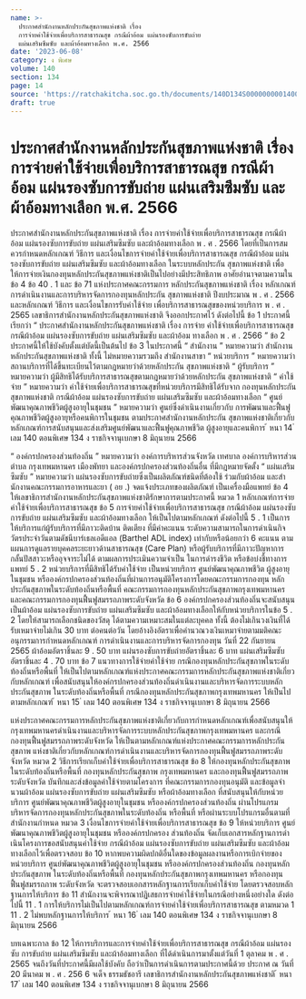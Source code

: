 ```yaml
---
name: >-
  ประกาศสำนักงานหลักประกันสุขภาพแห่งชาติ เรื่อง
  การจ่ายค่าใช้จ่ายเพื่อบริการสาธารณสุข กรณีผ้าอ้อม แผ่นรองซับการขับถ่าย
  แผ่นเสริมซึมซับ และผ้าอ้อมทางเลือก พ.ศ. 2566
date: '2023-06-08'
category: ง พิเศษ
volume: 140
section: 134
page: 14
source: 'https://ratchakitcha.soc.go.th/documents/140D134S0000000001400.pdf'
draft: true
---
```


# ประกาศสำนักงานหลักประกันสุขภาพแห่งชาติ เรื่อง การจ่ายค่าใช้จ่ายเพื่อบริการสาธารณสุข กรณีผ้าอ้อม แผ่นรองซับการขับถ่าย แผ่นเสริมซึมซับ และผ้าอ้อมทางเลือก พ.ศ. 2566

ประกาศสํานักงานหลักประกันสุขภาพแห่งชาติ เรื่อง การจ่ายค่าใช้จ่ายเพื่อบริการสาธารณสุข กรณีผ้าอ้อม แผ่นรองซับการขับถ่าย แผ่นเสริมซึมซับ และผ้าอ้อมทางเลือก พ . ศ . 2566 โดยที่เป็นการสมควรกําหนดหลักเกณฑ์ วิธีการ และเงื่อนไขการจ่ายค่าใช้จ่ายเพื่อบริการสาธารณสุข กรณีผ้าอ้อม แผ่นรองซับการขับถ่าย แผ่นเสริมซึมซับ และผ้าอ้อมทางเลือก ในระบบหลักประกัน สุขภาพแห่งชาติ เพื่อให้การจ่ายเงินกองทุนหลักประกันสุขภาพแห่งชาติเป็นไปอย่างมีประสิทธิภาพ อาศัยอํานาจตามความในข้อ 4 ข้อ 40 . 1 และ ข้อ 71 แห่งประกาศคณะกรรมการ หลักประกันสุขภาพแห่งชาติ เรื่อง หลักเกณฑ์การดําเนินงานและการบริหารจัดการกองทุนหลักประกัน สุขภาพแห่งชาติ ปีงบประมาณ พ . ศ . 2566 และหลักเกณฑ์ วิธีการ และเงื่อนไขการรับค่าใช้จ่าย เพื่อบริการสาธารณสุขของหน่วยบริการ พ . ศ . 2565 เลขาธิการสํานักงานหลักประกันสุขภาพแห่งชาติ จึงออกประกาศไว้ ดังต่อไปนี้ ข้อ 1 ประกาศนี้เรียกว่า “ ประกาศสํานักงานหลักประกันสุขภาพแห่งชาติ เรื่อง การจ่าย ค่าใช้จ่ายเพื่อบริการสาธารณสุข กรณีผ้าอ้อม แผ่นรองซับการขับถ่าย แผ่นเสริมซึมซับ และผ้าอ้อม ทางเลือก พ . ศ . 2566 ” ข้อ 2 ประกาศนี้ให้ใช้บังคับตั้งแต่บัดนี้เป็นต้นไป ข้อ 3 ในประกาศนี้ “ สํานักงาน ” หมายความว่า สํานักงานหลักประกันสุขภาพแห่งชาติ ทั้งนี้ ไม่หมายความรวมถึง สํานักงานสาขา “ หน่วยบริการ ” หมายความว่า สถานบริการที่ได้ขึ้นทะเบียนไว้ตามกฎหมายว่าด้วยหลักประกัน สุขภาพแห่งชาติ “ ผู้รับบริการ ” หมายความว่า ผู้มีสิทธิได้รับบริการสาธารณสุขตามกฎหมายว่าด้วยหลักประกัน สุขภาพแห่งชาติ “ ค่าใช้จ่าย ” หมายความว่า ค่าใช้จ่ายเพื่อบริการสาธารณสุขที่หน่วยบริการมีสิทธิได้รับจาก กองทุนหลักประกันสุขภาพแห่งชาติ กรณีผ้าอ้อม แผ่นรองซับการขับถ่าย แผ่นเสริมซึมซับ และผ้าอ้อมทางเลือก “ ศูนย์พัฒนาคุณภาพชีวิตผู้สูงอายุในชุมชน ” หมายความว่า ศูนย์ซึ่งดําเนินงานเกี่ยวกับ การพัฒนาและฟื้นฟูคุณภาพชีวิตผู้สูงอายุหรือคนพิการในชุมชน ตามประกาศสํานักงานหลักประกัน สุขภาพแห่งชาติเกี่ยวกับหลักเกณฑ์การสนับสนุนและส่งเสริมศูนย์พัฒนาและฟื้นฟูคุณภาพชีวิต ผู้สูงอายุและคนพิการ ้ หนา 14 ่ เลม 140 ตอนพิเศษ 134 ง ราชกิจจานุเบกษา 8 มิถุนายน 2566

“ องค์กรปกครองส่วนท้องถิ่น ” หมายความว่า องค์การบริหารส่วนจังหวัด เทศบาล องค์การบริหารส่วนตําบล กรุงเทพมหานคร เมืองพัทยา และองค์กรปกครองส่วนท้องถิ่นอื่น ที่มีกฎหมายจัดตั้ง “ แผ่นเสริมซึมซับ ” หมายความว่า แผ่นรองซับการขับถ่ายซึ่งเป็นผลิตภัณฑ์ชนิดที่ต้องใช้ ร่วมกับผ้าอ้อม และสํานักงานคณะกรรมการอาหารและยา ( อย .) จดแจ้งประเภทของผลิตภัณฑ์ เป็นเครื่องมือแพทย์ ข้อ 4 ให้เลขาธิการสํานักงานหลักประกันสุขภาพแห่งชาติรักษาการตามประกาศนี้ หมวด 1 หลักเกณฑ์การจ่ายค่าใช้จ่ายเพื่อบริการสาธารณสุข ข้อ 5 การจ่ายค่าใช้จ่ายเพื่อบริการสาธารณสุข กรณีผ้าอ้อม แผ่นรองซับการขับถ่าย แผ่นเสริมซึมซับ และผ้าอ้อมทางเลือก ให้เป็นไปตามหลักเกณฑ์ ดังต่อไปนี้ 5 . 1 เป็นการให้บริการแก่ผู้รับบริการที่มีภาวะติดบ้าน ติดเตียง ที่มีค่าคะแนน ระดับความสามารถในการดําเนินกิจวัตรประจําวันตามดัชนีบาร์เธลเอดีแอล (Barthel ADL index) เท่ากับหรือน้อยกว่า 6 คะแนน ตามแผนการดูแลรายบุคคลระยะยาวด้านสาธารณสุข (Care Plan) หรือผู้รับบริการที่มีภาวะปัญหาการกลั้นปัสสาวะหรืออุจจาระไม่ได้ ตามผลการประเมินความจําเป็น ในการดํารงชีวิต หรือข้อบ่งชี้ทางการแพทย์ 5 . 2 หน่วยบริการที่มีสิทธิได้รับค่าใช้จ่าย เป็นหน่วยบริการ ศูนย์พัฒนาคุณภาพชีวิต ผู้สูงอายุในชุมชน หรือองค์กรปกครองส่วนท้องถิ่นที่ผ่านการอนุมัติโครงการโดยคณะกรรมการกองทุน หลักประกันสุขภาพในระดับท้องถิ่นหรือพื้นที่ คณะกรรมการกองทุนหลักประกันสุขภาพกรุงเทพมหานคร และคณะกรรมการกองทุนฟื้นฟูสมรรถภาพระดับจังหวัด ข้อ 6 องค์กรปกครองส่วนท้องถิ่นจะสนับสนุนเป็นผ้าอ้อม แผ่นรองซับการขับถ่าย แผ่นเสริมซึมซับ และผ้าอ้อมทางเลือกให้กับหน่วยบริการในข้อ 5 . 2 โดยให้สามารถเลือกชนิดของวัสดุ ได้ตามความเหมาะสมในแต่ละบุคคล ทั้งนี้ ต้องไม่เกินวงเงินที่ได้รับเหมาจ่ายไม่เกิน 30 บาท ต่อคนต่อวัน โดยอ้างอิงอัตราเพื่อคํานวณวงเงินเหมาจ่ายตามมติคณะอนุกรรมการกําหนดหลักเกณฑ์ การดําเนินงานและการบริหารจัดการกองทุน วันที่ 22 กันยายน 2565 ผ้าอ้อมอัตราชิ้นละ 9 . 50 บาท แผ่นรองซับการขับถ่ายอัตราชิ้นละ 6 บาท แผ่นเสริมซึมซับ อัตราชิ้นละ 4 . 70 บาท ข้อ 7 แนวทางการใช้จ่ายค่าใช้จ่าย กรณีกองทุนหลักประกันสุขภาพในระดับท้องถิ่นหรือพื้นที่ ให้เป็นไปตามหลักเกณฑ์แห่งประกาศคณะกรรมการหลักประกันสุขภาพแห่งชาติเกี่ยวกับหลักเกณฑ์ เพื่อสนับสนุนให้องค์กรปกครองส่วนท้องถิ่นดําเนินงานและบริหารจัดการระบบหลักประกันสุขภาพ ในระดับท้องถิ่นหรือพื้นที่ กรณีกองทุนหลักประกันสุขภาพกรุงเทพมหานคร ให้เป็นไปตามหลักเกณฑ์ ้ หนา 15 ่ เลม 140 ตอนพิเศษ 134 ง ราชกิจจานุเบกษา 8 มิถุนายน 2566

แห่งประกาศคณะกรรมการหลักประกันสุขภาพแห่งชาติเกี่ยวกับการกําหนดหลักเกณฑ์เพื่อสนับสนุนให้ กรุงเทพมหานครดําเนินงานและบริหารจัดการระบบหลักประกันสุขภาพกรุงเทพมหานคร และกรณี กองทุนฟื้นฟูสมรรถภาพระดับจังหวัด ให้เป็นตามหลักเกณฑ์แห่งประกาศคณะกรรมการหลักประกันสุขภาพ แห่งชาติเกี่ยวกับหลักเกณฑ์การดําเนินงานและบริหารจัดการกองทุนฟื้นฟูสมรรถภาพระดับจังหวัด หมวด 2 วิธีการเรียกเก็บค่าใช้จ่ายเพื่อบริการสาธารณสุข ข้อ 8 ให้กองทุนหลักประกันสุขภาพในระดับท้องถิ่นหรือพื้นที่ กองทุนหลักประกันสุขภาพ กรุงเทพมหานคร และกองทุนฟื้นฟูสมรรถภาพระดับจังหวัด บันทึกและส่งข้อมูลค่าใช้จ่ายตามโครงการ ที่คณะกรรมการกองทุนอนุมัติ และข้อมูลจํานวนผ้าอ้อม แผ่นรองซับการขับถ่าย แผ่นเสริมซึมซับ หรือผ้าอ้อมทางเลือก ที่สนับสนุนให้กับหน่วยบริการ ศูนย์พัฒนาคุณภาพชีวิตผู้สูงอายุในชุมชน หรือองค์กรปกครองส่วนท้องถิ่น ผ่านโปรแกรมบริหารจัดการกองทุนหลักประกันสุขภาพในระดับท้องถิ่น หรือพื้นที่ หรือผ่านระบบโปรแกรมอื่นตามที่สํานักงานกําหนด หมวด 3 เงื่อนไขการจ่ายค่าใช้จ่ายเพื่อบริการสาธารณสุข ข้อ 9 ให้หน่วยบริการ ศูนย์พัฒนาคุณภาพชีวิตผู้สูงอายุในชุมชน หรือองค์กรปกครอง ส่วนท้องถิ่น จัดเก็บเอกสารหลักฐานการดําเนินโครงการขอสนับสนุนค่าใช้จ่าย กรณีผ้าอ้อม แผ่นรองซับการขับถ่าย แผ่นเสริมซึมซับ และผ้าอ้อมทางเลือกไว้เพื่อตรวจสอบ ข้อ 10 หากพบความผิดปกติอื่นใดของข้อมูลผลงานหรือการเบิกจ่ายของหน่วยบริการ ศูนย์พัฒนาคุณภาพชีวิตผู้สูงอายุในชุมชน หรือองค์กรปกครองส่วนท้องถิ่น กองทุนหลักประกันสุขภาพ ในระดับท้องถิ่นหรือพื้นที่ กองทุนหลักประกันสุขภาพกรุงเทพมหานคร หรือกองทุนฟื้นฟูสมรรถภาพ ระดับจังหวัด จะตรวจสอบเอกสารหลักฐานการเรียกเก็บค่าใช้จ่าย โดยตรวจสอบหลักฐานการให้บริการ ข้อ 11 สํานักงานจะพิจารณาปฏิเสธการจ่ายค่าใช้จ่ายในกรณีอย่างหนึ่งอย่างใด ดังต่อไปนี้ 11 . 1 การให้บริการไม่เป็นไปตามหลักเกณฑ์การจ่ายค่าใช้จ่ายเพื่อบริการสาธารณสุข ตามหมวด 1 11 . 2 ไม่พบหลักฐานการให้บริการ ้ หนา 16 ่ เลม 140 ตอนพิเศษ 134 ง ราชกิจจานุเบกษา 8 มิถุนายน 2566

บทเฉพาะกาล ข้อ 12 ให้การบริการและการจ่ายค่าใช้จ่ายเพื่อบริการสาธารณสุข กรณีผ้าอ้อม แผ่นรองซับ การขับถ่าย แผ่นเสริมซึมซับ และผ้าอ้อมทางเลือก ที่ได้ดําเนินการมาตั้งแต่วันที่ 1 ตุลาคม พ . ศ . 2565 จนถึงวันที่ประกาศนี้มีผลใช้บังคับ ถือว่าเป็นการดําเนินการตามประกาศนี้ด้วย ประกาศ ณ วันที่ 20 มีนาคม พ . ศ . 256 6 จเด็จ ธรรมธัชอารี เลขาธิการสํานักงานหลักประกันสุขภาพแห่งชาติ ้ หนา 17 ่ เลม 140 ตอนพิเศษ 134 ง ราชกิจจานุเบกษา 8 มิถุนายน 2566
